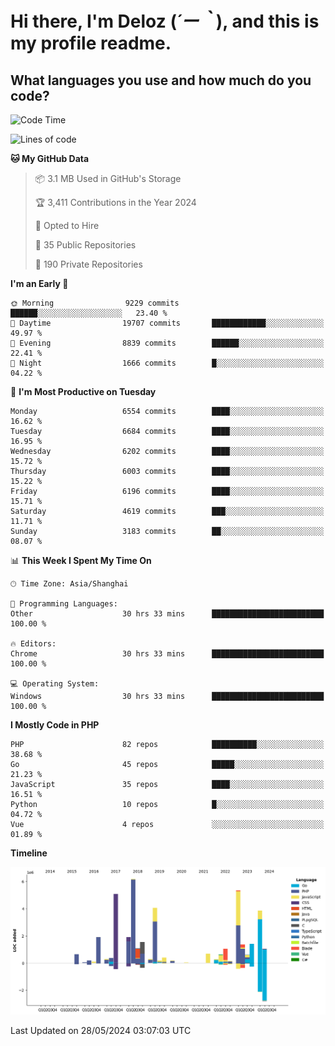 # **Hi there, I'm Deloz (*´ー｀*), and this is my profile readme.**

## **What languages you use and how much do you code?**

<!--START_SECTION:waka-->
![Code Time](http://img.shields.io/badge/Code%20Time-4%2C068%20hrs%204%20mins-blue)

![Lines of code](https://img.shields.io/badge/From%20Hello%20World%20I%27ve%20Written-40.8%20million%20lines%20of%20code-blue)

**🐱 My GitHub Data** 

> 📦 3.1 MB Used in GitHub's Storage 
 > 
> 🏆 3,411 Contributions in the Year 2024
 > 
> 💼 Opted to Hire
 > 
> 📜 35 Public Repositories 
 > 
> 🔑 190 Private Repositories 
 > 
**I'm an Early 🐤** 

```text
🌞 Morning                9229 commits        ██████░░░░░░░░░░░░░░░░░░░   23.40 % 
🌆 Daytime                19707 commits       ████████████░░░░░░░░░░░░░   49.97 % 
🌃 Evening                8839 commits        ██████░░░░░░░░░░░░░░░░░░░   22.41 % 
🌙 Night                  1666 commits        █░░░░░░░░░░░░░░░░░░░░░░░░   04.22 % 
```
📅 **I'm Most Productive on Tuesday** 

```text
Monday                   6554 commits        ████░░░░░░░░░░░░░░░░░░░░░   16.62 % 
Tuesday                  6684 commits        ████░░░░░░░░░░░░░░░░░░░░░   16.95 % 
Wednesday                6202 commits        ████░░░░░░░░░░░░░░░░░░░░░   15.72 % 
Thursday                 6003 commits        ████░░░░░░░░░░░░░░░░░░░░░   15.22 % 
Friday                   6196 commits        ████░░░░░░░░░░░░░░░░░░░░░   15.71 % 
Saturday                 4619 commits        ███░░░░░░░░░░░░░░░░░░░░░░   11.71 % 
Sunday                   3183 commits        ██░░░░░░░░░░░░░░░░░░░░░░░   08.07 % 
```


📊 **This Week I Spent My Time On** 

```text
🕑︎ Time Zone: Asia/Shanghai

💬 Programming Languages: 
Other                    30 hrs 33 mins      █████████████████████████   100.00 % 

🔥 Editors: 
Chrome                   30 hrs 33 mins      █████████████████████████   100.00 % 

💻 Operating System: 
Windows                  30 hrs 33 mins      █████████████████████████   100.00 % 
```

**I Mostly Code in PHP** 

```text
PHP                      82 repos            ██████████░░░░░░░░░░░░░░░   38.68 % 
Go                       45 repos            █████░░░░░░░░░░░░░░░░░░░░   21.23 % 
JavaScript               35 repos            ████░░░░░░░░░░░░░░░░░░░░░   16.51 % 
Python                   10 repos            █░░░░░░░░░░░░░░░░░░░░░░░░   04.72 % 
Vue                      4 repos             ░░░░░░░░░░░░░░░░░░░░░░░░░   01.89 % 
```



**Timeline**

![Lines of Code chart](https://raw.githubusercontent.com/deloz/deloz/main/assets/bar_graph.png)


 Last Updated on 28/05/2024 03:07:03 UTC
<!--END_SECTION:waka-->
